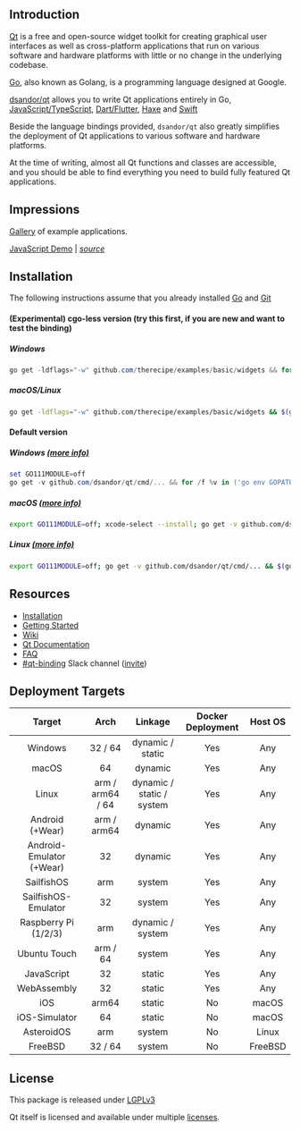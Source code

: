 Introduction
------------

[Qt](https://en.wikipedia.org/wiki/Qt_(software)) is a free and open-source widget toolkit for creating graphical user interfaces as well as cross-platform applications that run on various software and hardware platforms with little or no change in the underlying codebase.

[Go](https://en.wikipedia.org/wiki/Go_(programming_language)), also known as Golang, is a programming language designed at Google.

[dsandor/qt](https://github.com/dsandor/qt) allows you to write Qt applications entirely in Go, [JavaScript/TypeScript](https://github.com/therecipe/entry), [Dart/Flutter](https://github.com/therecipe/flutter), [Haxe](https://github.com/therecipe/haxe) and [Swift](https://github.com/therecipe/swift)

Beside the language bindings provided, `dsandor/qt` also greatly simplifies the deployment of Qt applications to various software and hardware platforms.

At the time of writing, almost all Qt functions and classes are accessible, and you should be able to find everything you need to build fully featured Qt applications.

Impressions
-----------

[Gallery](https://github.com/dsandor/qt/wiki/Gallery) of example applications.

[JavaScript Demo](https://therecipe.github.io/entry) | *[source](https://github.com/therecipe/entry)*

Installation
------------

The following instructions assume that you already installed [Go](https://golang.org/dl/) and [Git](https://git-scm.com/downloads)

#### (Experimental) cgo-less version (try this first, if you are new and want to test the binding)

##### Windows

```powershell
go get -ldflags="-w" github.com/therecipe/examples/basic/widgets && for /f %v in ('go env GOPATH') do %v\bin\widgets.exe
```

##### macOS/Linux

```bash
go get -ldflags="-w" github.com/therecipe/examples/basic/widgets && $(go env GOPATH)/bin/widgets
```

#### Default version

##### Windows [(more info)](https://github.com/dsandor/qt/wiki/Installation-on-Windows)

```powershell
set GO111MODULE=off
go get -v github.com/dsandor/qt/cmd/... && for /f %v in ('go env GOPATH') do %v\bin\qtsetup test && %v\bin\qtsetup -test=false
```

##### macOS [(more info)](https://github.com/dsandor/qt/wiki/Installation-on-macOS)

```bash
export GO111MODULE=off; xcode-select --install; go get -v github.com/dsandor/qt/cmd/... && $(go env GOPATH)/bin/qtsetup test && $(go env GOPATH)/bin/qtsetup -test=false
```

##### Linux [(more info)](https://github.com/dsandor/qt/wiki/Installation-on-Linux)

```bash
export GO111MODULE=off; go get -v github.com/dsandor/qt/cmd/... && $(go env GOPATH)/bin/qtsetup test && $(go env GOPATH)/bin/qtsetup -test=false
```

Resources
---------

-	[Installation](https://github.com/dsandor/qt/wiki/Installation)
-	[Getting Started](https://github.com/dsandor/qt/wiki/Getting-Started)
-	[Wiki](https://github.com/dsandor/qt/wiki)
-	[Qt Documentation](https://doc.qt.io/qt-5/classes.html)
-	[FAQ](https://github.com/dsandor/qt/wiki/FAQ)
-	[#qt-binding](https://gophers.slack.com/messages/qt-binding/details) Slack channel ([invite](https://invite.slack.golangbridge.org)\)

Deployment Targets
------------------

| Target                   | Arch             | Linkage                   | Docker Deployment | Host OS |
|:------------------------:|:----------------:|:-------------------------:|:-----------------:|:-------:|
|         Windows          |     32 / 64      |     dynamic / static      |        Yes        |   Any   |
|          macOS           |        64        |          dynamic          |        Yes        |   Any   |
|          Linux           | arm / arm64 / 64 | dynamic / static / system |        Yes        |   Any   |
|     Android (+Wear)      |   arm / arm64    |          dynamic          |        Yes        |   Any   |
| Android-Emulator (+Wear) |        32        |          dynamic          |        Yes        |   Any   |
|        SailfishOS        |       arm        |          system           |        Yes        |   Any   |
|   SailfishOS-Emulator    |        32        |          system           |        Yes        |   Any   |
|   Raspberry Pi (1/2/3)   |       arm        |     dynamic / system      |        Yes        |   Any   |
|       Ubuntu Touch       |     arm / 64     |          system           |        Yes        |   Any   |
|        JavaScript        |        32        |          static           |        Yes        |   Any   |
|       WebAssembly        |        32        |          static           |        Yes        |   Any   |
|           iOS            |      arm64       |          static           |        No         |  macOS  |
|      iOS-Simulator       |        64        |          static           |        No         |  macOS  |
|        AsteroidOS        |       arm        |          system           |        No         |  Linux  |
|         FreeBSD          |     32 / 64      |          system           |        No         | FreeBSD |

License
-------

This package is released under [LGPLv3](https://opensource.org/licenses/LGPL-3.0)

Qt itself is licensed and available under multiple [licenses](https://www.qt.io/licensing).
